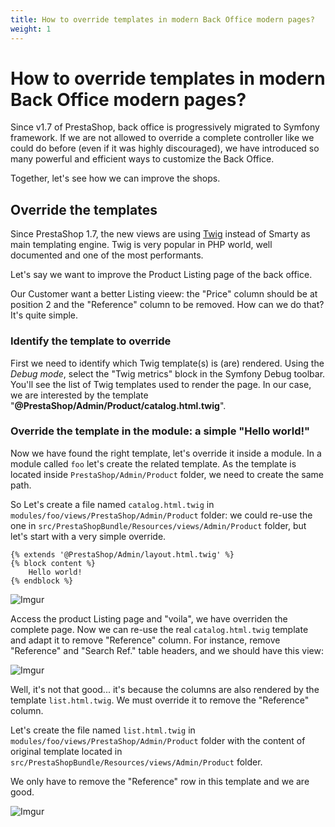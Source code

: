 ```yaml
---
title: How to override templates in modern Back Office modern pages?
weight: 1
---
```


# How to override templates in modern Back Office modern pages?

Since v1.7 of PrestaShop, back office is progressively migrated to Symfony framework. If we are not allowed to override a complete controller like we could do before (even if it was highly discouraged), we have introduced so many powerful and efficient ways to customize the Back Office.

Together, let's see how we can improve the shops.

## Override the templates

Since PrestaShop 1.7, the new views are using [Twig](https://twig.symfony.com/) instead of Smarty as main templating engine. Twig is very popular in PHP world, well documented and one of the most performants.

Let's say we want to improve the Product Listing page of the back office.

Our Customer want a better Listing vieew: the "Price" column should be at position 2 and the "Reference" column to be removed. How can we do that? It's quite simple.

### Identify the template to override

First we need to identify which Twig template(s) is (are) rendered. Using the *Debug mode*, select the "Twig metrics" block in the Symfony Debug toolbar. You'll see the list of Twig templates used to render the page. In our case, we are interested by the template "**@PrestaShop/Admin/Product/catalog.html.twig**".

### Override the template in the module: a simple "Hello world!"

Now we have found the right template, let's override it inside a module.
In a module called `foo` let's create the related template. As the template is located inside `PrestaShop/Admin/Product` folder, we need to create the same path.

So Let's create a file named `catalog.html.twig` in `modules/foo/views/PrestaShop/Admin/Product` folder: we could re-use the one in `src/PrestaShopBundle/Resources/views/Admin/Product` folder, but let's start with a very simple override.

```twig
{% extends '@PrestaShop/Admin/layout.html.twig' %}
{% block content %}
    Hello world!
{% endblock %}
```

![Imgur](https://i.imgur.com/e5CDa7c.png)

Access the product Listing page and "voila", we have overriden the complete page. Now we can re-use the real `catalog.html.twig` template and adapt it to remove "Reference" column. For instance, remove "Reference" and "Search Ref." table headers, and we should have this view:

![Imgur](https://i.imgur.com/kaIsXNT.png)

Well, it's not that good... it's because the columns are also rendered by the template `list.html.twig`. We must override it to remove the "Reference" column.

Let's create the file named `list.html.twig` in `modules/foo/views/PrestaShop/Admin/Product` folder with the content of original template located in `src/PrestaShopBundle/Resources/views/Admin/Product` folder.

We only have to remove the "Reference" row in this template and we are good.

![Imgur](https://i.imgur.com/FAIg8ac.png)